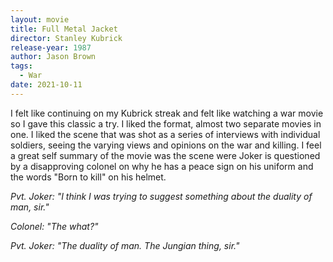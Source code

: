 ```yaml
---
layout: movie
title: Full Metal Jacket
director: Stanley Kubrick
release-year: 1987
author: Jason Brown
tags:
  - War
date: 2021-10-11
---
```

I felt like continuing on my Kubrick streak and felt like watching a war movie so I gave this classic a try. I liked the format, almost two separate movies in one. I liked the scene that was shot as a series of interviews with individual soldiers, seeing the varying views and opinions on the war and killing. I feel a great self summary of the movie was the scene were Joker is questioned by a disapproving colonel on why he has a peace sign on his uniform and the words "Born to kill" on his helmet.

*Pvt. Joker: "I think I was trying to suggest something about the duality of man, sir."*

*Colonel: "The what?"*

*Pvt. Joker: "The duality of man. The Jungian thing, sir."*
